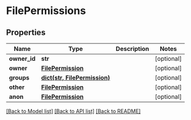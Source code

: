 # FilePermissions


## Properties
Name | Type | Description | Notes
------------ | ------------- | ------------- | -------------
**owner_id** | **str** |  | [optional] 
**owner** | [**FilePermission**](FilePermission.md) |  | [optional] 
**groups** | [**dict(str, FilePermission)**](FilePermission.md) |  | [optional] 
**other** | [**FilePermission**](FilePermission.md) |  | [optional] 
**anon** | [**FilePermission**](FilePermission.md) |  | [optional] 

[[Back to Model list]](../README.md#documentation-for-models) [[Back to API list]](../README.md#documentation-for-api-endpoints) [[Back to README]](../README.md)



